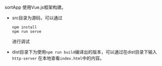 sortApp 使用Vue.js框架构建。

- src目录为源码，可以通过

  ````shell
  npm install
  npm run serve
  ````

  进行调试

- dist目录下为使用`npm run build`编译出的版本，可以通过在dist目录下输入`http-server` 在本地查看`index.html`中的内容。
